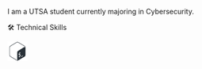 I am a UTSA student currently majoring in Cybersecurity.

:hammer_and_wrench: Technical Skills
<div>
  <img src="https://github.com/devicons/devicon/blob/master/icons/bash/bash-plain.svg" title="Bash" alt="bash" width="40" height="40"/>&nbsp;
</div>
<p> </p>
<div id="badges">
  <a href= "www.linkedin.com/in/david-okuyiga-7a6a4b200>"
    <img src="https://img.shields.io/badge/LinkedIn-blue?style=for-the-badge&logo=linkedin&logoColor=white" alt="LinkedIn Badge"/>
</div>
